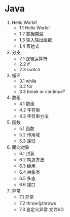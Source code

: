 # Java

1. Hello World!
    - 1.1 Hello World!
    - 1.2 数据类型
    - 1.3 输入输出函数
    - 1.4 表达式
2. 分支
    - 2.1 逻辑运算符
    - 2.2 if
    - 2.3 switch
3. 循环
    - 3.1 while
    - 3.2 for
    - 3.3 break or continue?
4. 数组
    - 4.1 数组
    - 4.2 字符串
    - 4.3 字符串方法
5. 函数
    - 5.1 函数
    - 5.2 作用域
    - 5.3 递归
6. 面向对象
    - 6.1 封装
    - 6.2 构造方法
    - 6.3 继承
    - 6.4 抽象类
    - 6.5 多态
    - 6.6 接口
7. 异常
    - 7.1 异常
    - 7.2 throw与throws
    - 7.3 自定义异常
文件I/O